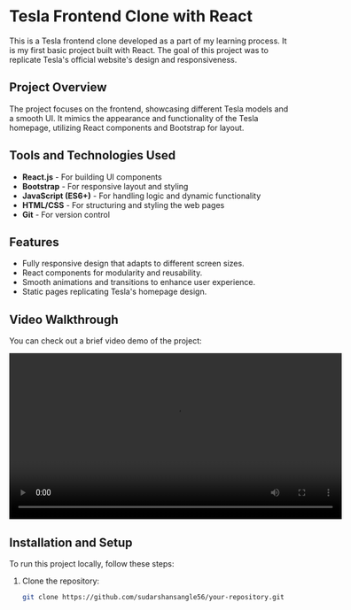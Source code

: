 # Tesla Frontend Clone with React

This is a Tesla frontend clone developed as a part of my learning process. It is my first basic project built with React. The goal of this project was to replicate Tesla's official website's design and responsiveness.

## Project Overview

The project focuses on the frontend, showcasing different Tesla models and a smooth UI. It mimics the appearance and functionality of the Tesla homepage, utilizing React components and Bootstrap for layout.

## Tools and Technologies Used

- **React.js** - For building UI components
- **Bootstrap** - For responsive layout and styling
- **JavaScript (ES6+)** - For handling logic and dynamic functionality
- **HTML/CSS** - For structuring and styling the web pages
- **Git** - For version control

## Features

- Fully responsive design that adapts to different screen sizes.
- React components for modularity and reusability.
- Smooth animations and transitions to enhance user experience.
- Static pages replicating Tesla's homepage design.


## Video Walkthrough

You can check out a brief video demo of the project:

<video width="600" controls>
  <source src="https://github.com/sudarshansangle56/TESLA-CLONE-REACT/raw/master/Output.mp4" type="video/mp4">
  Your browser does not support the video tag.
</video>

## Installation and Setup

To run this project locally, follow these steps:

1. Clone the repository:
   ```bash
   git clone https://github.com/sudarshansangle56/your-repository.git
